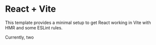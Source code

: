 # React + Vite

This template provides a minimal setup to get React working in Vite with HMR and some ESLint rules.

Currently, two 
